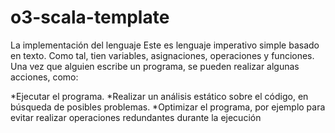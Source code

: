 # o3-scala-template
La implementación del lenguaje
Este es lenguaje imperativo simple basado en texto. Como tal, tien variables, asignaciones, operaciones y funciones. Una vez que alguien escribe un programa, se pueden realizar algunas acciones, como:

*Ejecutar el programa.
*Realizar un análisis estático sobre el código, en búsqueda de posibles problemas.
*Optimizar el programa, por ejemplo para evitar realizar operaciones redundantes durante la ejecución

